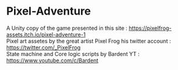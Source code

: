 # Pixel-Adventure
A Unity copy of the game presented in this site : https://pixelfrog-assets.itch.io/pixel-adventure-1  
Pixel art assetes by the great artist Pixel Frog his twitter account : https://twitter.com/_PixelFrog  
State machine and Core logic scripts by Bardent YT : https://www.youtube.com/c/Bardent

